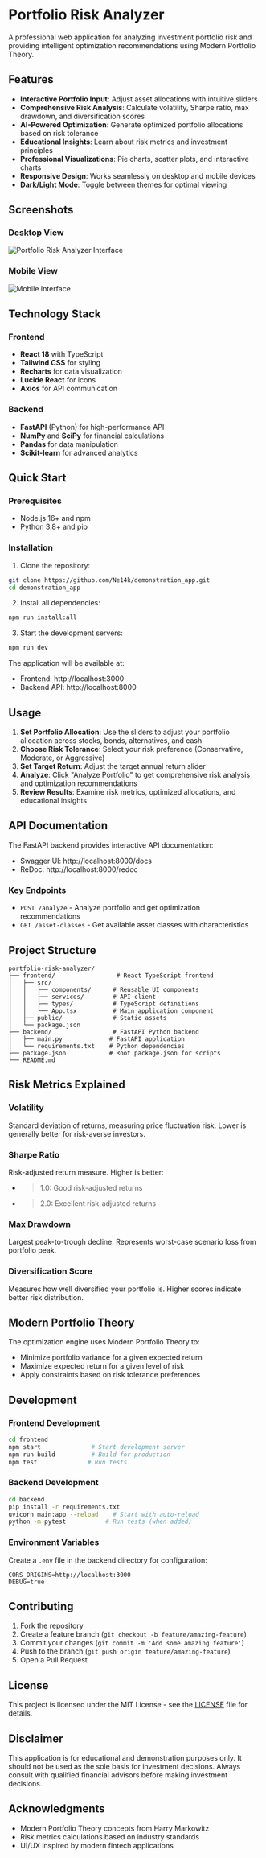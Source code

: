 # Portfolio Risk Analyzer

A professional web application for analyzing investment portfolio risk and providing intelligent optimization recommendations using Modern Portfolio Theory.

## Features

- **Interactive Portfolio Input**: Adjust asset allocations with intuitive sliders
- **Comprehensive Risk Analysis**: Calculate volatility, Sharpe ratio, max drawdown, and diversification scores
- **AI-Powered Optimization**: Generate optimized portfolio allocations based on risk tolerance
- **Educational Insights**: Learn about risk metrics and investment principles
- **Professional Visualizations**: Pie charts, scatter plots, and interactive charts
- **Responsive Design**: Works seamlessly on desktop and mobile devices
- **Dark/Light Mode**: Toggle between themes for optimal viewing

## Screenshots

### Desktop View
![Portfolio Risk Analyzer Interface](https://via.placeholder.com/800x600/3b82f6/ffffff?text=Portfolio+Risk+Analyzer)

### Mobile View
![Mobile Interface](https://via.placeholder.com/400x600/10b981/ffffff?text=Mobile+View)

## Technology Stack

### Frontend
- **React 18** with TypeScript
- **Tailwind CSS** for styling
- **Recharts** for data visualization
- **Lucide React** for icons
- **Axios** for API communication

### Backend
- **FastAPI** (Python) for high-performance API
- **NumPy** and **SciPy** for financial calculations
- **Pandas** for data manipulation
- **Scikit-learn** for advanced analytics

## Quick Start

### Prerequisites
- Node.js 16+ and npm
- Python 3.8+ and pip

### Installation

1. Clone the repository:
```bash
git clone https://github.com/Ne14k/demonstration_app.git
cd demonstration_app
```

2. Install all dependencies:
```bash
npm run install:all
```

3. Start the development servers:
```bash
npm run dev
```

The application will be available at:
- Frontend: http://localhost:3000
- Backend API: http://localhost:8000

## Usage

1. **Set Portfolio Allocation**: Use the sliders to adjust your portfolio allocation across stocks, bonds, alternatives, and cash
2. **Choose Risk Tolerance**: Select your risk preference (Conservative, Moderate, or Aggressive)
3. **Set Target Return**: Adjust the target annual return slider
4. **Analyze**: Click "Analyze Portfolio" to get comprehensive risk analysis and optimization recommendations
5. **Review Results**: Examine risk metrics, optimized allocations, and educational insights

## API Documentation

The FastAPI backend provides interactive API documentation:
- Swagger UI: http://localhost:8000/docs
- ReDoc: http://localhost:8000/redoc

### Key Endpoints

- `POST /analyze` - Analyze portfolio and get optimization recommendations
- `GET /asset-classes` - Get available asset classes with characteristics

## Project Structure

```
portfolio-risk-analyzer/
├── frontend/                 # React TypeScript frontend
│   ├── src/
│   │   ├── components/      # Reusable UI components
│   │   ├── services/        # API client
│   │   ├── types/           # TypeScript definitions
│   │   └── App.tsx          # Main application component
│   ├── public/              # Static assets
│   └── package.json
├── backend/                 # FastAPI Python backend
│   ├── main.py             # FastAPI application
│   └── requirements.txt    # Python dependencies
├── package.json            # Root package.json for scripts
└── README.md
```

## Risk Metrics Explained

### Volatility
Standard deviation of returns, measuring price fluctuation risk. Lower is generally better for risk-averse investors.

### Sharpe Ratio
Risk-adjusted return measure. Higher is better:
- > 1.0: Good risk-adjusted returns
- > 2.0: Excellent risk-adjusted returns

### Max Drawdown
Largest peak-to-trough decline. Represents worst-case scenario loss from portfolio peak.

### Diversification Score
Measures how well diversified your portfolio is. Higher scores indicate better risk distribution.

## Modern Portfolio Theory

The optimization engine uses Modern Portfolio Theory to:
- Minimize portfolio variance for a given expected return
- Maximize expected return for a given level of risk
- Apply constraints based on risk tolerance preferences

## Development

### Frontend Development
```bash
cd frontend
npm start              # Start development server
npm run build          # Build for production
npm test              # Run tests
```

### Backend Development
```bash
cd backend
pip install -r requirements.txt
uvicorn main:app --reload    # Start with auto-reload
python -m pytest           # Run tests (when added)
```

### Environment Variables
Create a `.env` file in the backend directory for configuration:
```
CORS_ORIGINS=http://localhost:3000
DEBUG=true
```

## Contributing

1. Fork the repository
2. Create a feature branch (`git checkout -b feature/amazing-feature`)
3. Commit your changes (`git commit -m 'Add some amazing feature'`)
4. Push to the branch (`git push origin feature/amazing-feature`)
5. Open a Pull Request

## License

This project is licensed under the MIT License - see the [LICENSE](LICENSE) file for details.

## Disclaimer

This application is for educational and demonstration purposes only. It should not be used as the sole basis for investment decisions. Always consult with qualified financial advisors before making investment decisions.

## Acknowledgments

- Modern Portfolio Theory concepts from Harry Markowitz
- Risk metrics calculations based on industry standards
- UI/UX inspired by modern fintech applications